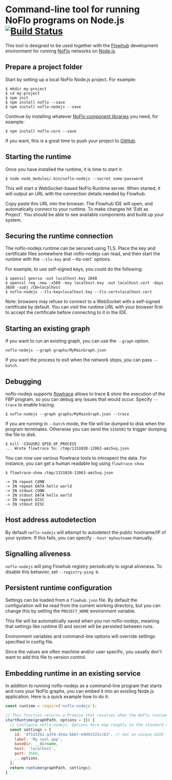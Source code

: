 Command-line tool for running NoFlo programs on Node.js [![Build Status](https://travis-ci.org/noflo/noflo-nodejs.svg?branch=master)](https://travis-ci.org/noflo/noflo-nodejs)
=================================

This tool is designed to be used together with the [Flowhub](http://flowhub.io/) development environment
for running [NoFlo](http://noflojs.org/) networks on [Node.js](http://nodejs.org/).

## Prepare a project folder

Start by setting up a local NoFlo Node.js project. For example:

```shell
$ mkdir my-project
$ cd my-project
$ npm init
$ npm install noflo --save
$ npm install noflo-nodejs --save
```

Continue by installing whatever [NoFlo component libraries](https://www.npmjs.com/browse/keyword/noflo) you need, for example:

```shell
$ npm install noflo-core --save
```

If you want, this is a great time to push your project to [GitHub](https://github.com/).

## Starting the runtime

Once you have installed the runtime, it is time to start it:

```shell
$ node node_modules/.bin/noflo-nodejs --secret some-password
```

This will start a WebSocket-based NoFlo Runtime server. When started, it will output an URL with the connection details needed by Flowhub.

Copy paste this URL into the browser. The Flowhub IDE will open, and automatically connect to your runtime.
To make changes hit 'Edit as Project'. You should be able to see available components and build up your system.

## Securing the runtime connection

The noflo-nodejs runtime can be secured using TLS. Place the key and certificate files somewhere that noflo-nodejs can read, and then start the runtime with the `--tls-key` and --tls-cert` options.

For example, to use self-signed keys, you could do the following:

```shell
$ openssl genrsa -out localhost.key 2048
$ openssl req -new -x509 -key localhost.key -out localhost.cert -days 3650 -subj /CN=localhost
$ noflo-nodejs --tls-key=localhost.key --tls-cert=localhost.cert
```

Note: browsers may refuse to connect to a WebSocket with a self-signed certificate by default. You can visit the runtime URL with your browser first to accept the certificate before connecting to it in the IDE.

## Starting an existing graph

If you want to run an existing graph, you can use the `--graph` option.

```shell
noflo-nodejs --graph graphs/MyMainGraph.json
```


If you want the process to exit when the network stops, you can pass `--batch`.

## Debugging

noflo-nodejs supports [flowtrace](https://github.com/flowbased/flowtrace) allows to trace & store the execution of the FBP program,
so you can debug any issues that would occur. Specify `--trace` to enable tracing.

```shell
$ noflo-nodejs --graph graphs/MyMainGraph.json --trace
```

If you are running in `--batch` mode, the file will be dumped to disk when the program terminates.
Otherwise you can send the `SIGUSR2` to trigger dumping the file to disk.

```shell
$ kill -SIGUSR2 $PID_OF_PROCESS
... Wrote flowtrace to: /tmp/1151020-12063-ami5vq.json
```

You can now use various flowtrace tools to introspect the data.
For instance, you can get a human readable log using `flowtrace-show`

```shell
$ flowtrace-show /tmp/1151020-12063-ami5vq.json

-> IN repeat CONN
-> IN repeat DATA hello world
-> IN stdout CONN
-> IN stdout DATA hello world
-> IN repeat DISC
-> IN stdout DISC
```

## Host address autodetection

By default `noflo-nodejs` will attempt to autodetect the public hostname/IP of your system.
If this fails, you can specify `--host myhostname` manually.

## Signalling aliveness

`noflo-nodejs` will ping Flowhub registry periodically to signal aliveness. To disable this behavior, set `--registry-ping 0`.

## Persistent runtime configuration

Settings can be loaded from a  `flowhub.json` file.
By default the configuration will be read from the current working directory,
but you can change this by setting the `PROJECT_HOME` environment variable.

This file will be automatically saved when you run noflo-nodejs, meaning that settings like runtime ID and secret will be persisted between runs.

Environment variables and command-line options will override settings specified in config file.

Since the values are often machine and/or user specific, you usually don't want to add this file to version control.

## Embedding runtime in an existing service

In addition to running noflo-nodejs as a command-line program that starts and runs your NoFlo graphs, you can embed it into an existing Node.js application. Here is a quick example how to do it:

```javascript
const runtime = require('noflo-nodejs');

// This function returns a Promise that resolves when the NoFlo runtime has started up
startRuntime(graphPath, options = {}) {
  // Configure noflo-nodejs. Options here map roughly to the standard command-line arguments
  const settings = {
    id: '9f1432b1-a259-454a-bb67-e9d91525cc63', // Set an unique UUID for your application instance
    label: 'My cool app',
    baseDir: __dirname,
    host: 'localhost',
    port: 3569,
    ...options,
  };
  return runtime(graphPath, settings);
}
```
